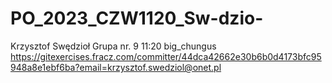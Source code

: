 # PO_2023_CZW1120_Sw-dzio-
Krzysztof Swędzioł
Grupa nr. 9 11:20
big_chungus
https://gitexercises.fracz.com/committer/44dca42662e30b6b0d4173bfc95948a8e1ebf6ba?email=krzysztof.swedziol@onet.pl
